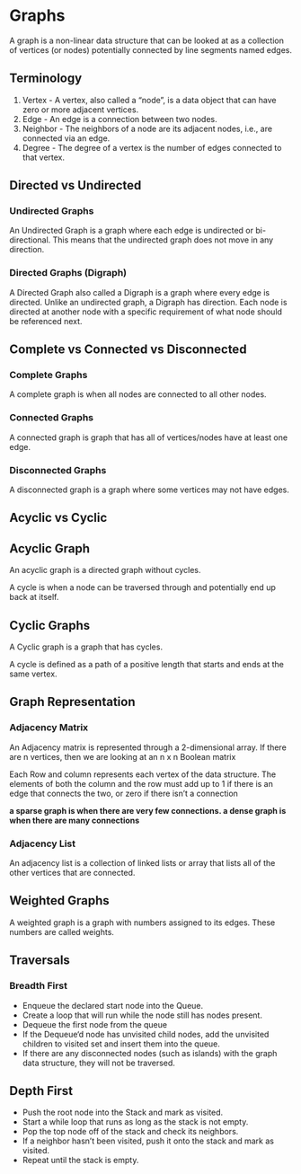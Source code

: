 # Graphs
A graph is a non-linear data structure that can be looked at as a collection of vertices (or nodes) potentially connected by line segments named edges.
## Terminology
1. Vertex - A vertex, also called a “node”, is a data object that can have zero or more adjacent vertices.
2. Edge - An edge is a connection between two nodes.
3. Neighbor - The neighbors of a node are its adjacent nodes, i.e., are connected via an edge.
4. Degree - The degree of a vertex is the number of edges connected to that vertex.
## Directed vs Undirected
### Undirected Graphs
An Undirected Graph is a graph where each edge is undirected or bi-directional. This means that the undirected graph does not move in any direction.
### Directed Graphs (Digraph)
A Directed Graph also called a Digraph is a graph where every edge is directed.
Unlike an undirected graph, a Digraph has direction. Each node is directed at another node with a specific requirement of what node should be referenced next.

## Complete vs Connected vs Disconnected
### Complete Graphs
A complete graph is when all nodes are connected to all other nodes.
### Connected Graphs
A connected graph is graph that has all of vertices/nodes have at least one edge.

### Disconnected Graphs
A disconnected graph is a graph where some vertices may not have edges.

## Acyclic vs Cyclic
## Acyclic Graph
An acyclic graph is a directed graph without cycles.

A cycle is when a node can be traversed through and potentially end up back at itself.
## Cyclic Graphs
A Cyclic graph is a graph that has cycles.

A cycle is defined as a path of a positive length that starts and ends at the same vertex.

## Graph Representation
### Adjacency Matrix
An Adjacency matrix is represented through a 2-dimensional array. If there are n vertices, then we are looking at an n x n Boolean matrix

Each Row and column represents each vertex of the data structure. The elements of both the column and the row must add up to 1 if there is an edge that connects the two, or zero if there isn’t a connection

**a sparse graph is when there are very few connections. a dense graph is when there are many connections**

### Adjacency List
An adjacency list is a collection of linked lists or array that lists all of the other vertices that are connected.

## Weighted Graphs
A weighted graph is a graph with numbers assigned to its edges. These numbers are called weights. 

## Traversals
### Breadth First
- Enqueue the declared start node into the Queue.
- Create a loop that will run while the node still has nodes present.
- Dequeue the first node from the queue
- If the Dequeue‘d node has unvisited child nodes, add the unvisited children to visited set and insert them into the queue.
- If there are any disconnected nodes (such as islands) with the graph data structure, they will not be traversed.

## Depth First
- Push the root node into the Stack and mark as visited.
- Start a while loop that runs as long as the stack is not empty.
- Pop the top node off of the stack and check its neighbors.
- If a neighbor hasn’t been visited, push it onto the stack and mark as visited.
- Repeat until the stack is empty.